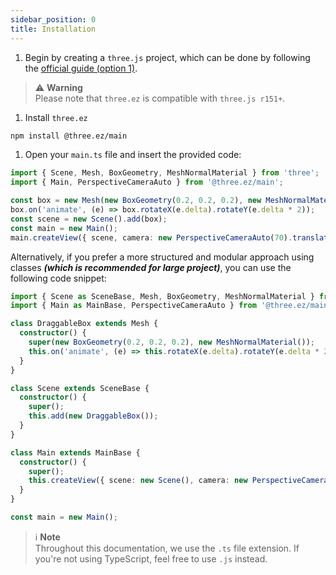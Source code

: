 ```yaml
---
sidebar_position: 0
title: Installation
---
```


1. Begin by creating a `three.js` project, which can be done by following the [official guide (option 1)](https://threejs.org/docs/#manual/en/introduction/Installation).
> ⚠️ **Warning** <br />
> Please note that `three.ez` is compatible with `three.js r151+`.

1. Install `three.ez`
  ```bash
  npm install @three.ez/main
  ```

1. Open your `main.ts` file and insert the provided code:
  ```typescript
  import { Scene, Mesh, BoxGeometry, MeshNormalMaterial } from 'three';
  import { Main, PerspectiveCameraAuto } from '@three.ez/main';

  const box = new Mesh(new BoxGeometry(0.2, 0.2, 0.2), new MeshNormalMaterial());
  box.on('animate', (e) => box.rotateX(e.delta).rotateY(e.delta * 2));
  const scene = new Scene().add(box);
  const main = new Main();
  main.createView({ scene, camera: new PerspectiveCameraAuto(70).translateZ(1) });
  ```

 Alternatively, if you prefer a more structured and modular approach using classes ***(which is recommended for large project)***, you can use the following code snippet:

  ```typescript
  import { Scene as SceneBase, Mesh, BoxGeometry, MeshNormalMaterial } from 'three';
  import { Main as MainBase, PerspectiveCameraAuto } from '@three.ez/main';

  class DraggableBox extends Mesh {
    constructor() {
      super(new BoxGeometry(0.2, 0.2, 0.2), new MeshNormalMaterial());
      this.on('animate', (e) => this.rotateX(e.delta).rotateY(e.delta * 2));
    }
  }

  class Scene extends SceneBase {
    constructor() {
      super();
      this.add(new DraggableBox());
    }
  }

  class Main extends MainBase {
    constructor() {
      super();
      this.createView({ scene: new Scene(), camera: new PerspectiveCameraAuto(70).translateZ(1) });
    }
  }

  const main = new Main();
  ```

  > ℹ️ **Note** <br />
  > Throughout this documentation, we use the `.ts` file extension. If you're not using TypeScript, feel free to use `.js` instead.
